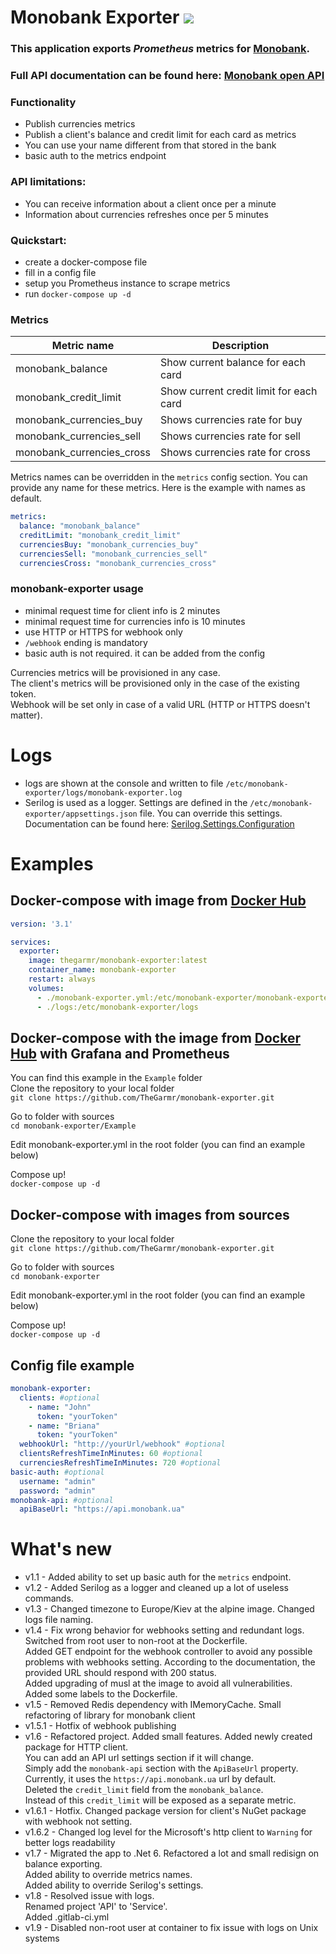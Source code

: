 # Monobank Exporter [<img src="https://img.shields.io/badge/Docker%20Hub-images-blue.svg?logo=Docker">](https://hub.docker.com/r/thegarmr/monobank-exporter)
### This application exports _Prometheus_ metrics for [Monobank](https://www.monobank.ua).
### Full API documentation can be found here: [Monobank open API](https://api.monobank.ua/docs/)

### Functionality
  * Publish currencies metrics
  * Publish a client's balance and credit limit for each card as metrics
  * You can use your name different from that stored in the bank
  * basic auth to the metrics endpoint

### API limitations:
  * You can receive information about a client once per a minute
  * Information about currencies refreshes once per 5 minutes

### Quickstart:
  * create a docker-compose file
  * fill in a config file
  * setup you Prometheus instance to scrape metrics
  * run `docker-compose up -d`

### Metrics
| Metric name               | Description                             |
| ------------------------- | --------------------------------------- |
| monobank_balance          | Show current balance for each card      |
| monobank_credit_limit     | Show current credit limit for each card |
| monobank_currencies_buy   | Shows currencies rate for buy           |
| monobank_currencies_sell  | Shows currencies rate for sell          |
| monobank_currencies_cross | Shows currencies rate for cross         |

Metrics names can be overridden in the `metrics` config section. You can provide any name for these metrics.
Here is the example with names as default.
```yaml
metrics:
  balance: "monobank_balance"
  creditLimit: "monobank_credit_limit"
  currenciesBuy: "monobank_currencies_buy"
  currenciesSell: "monobank_currencies_sell"
  currenciesCross: "monobank_currencies_cross"
```

### monobank-exporter usage
  * minimal request time for client info is 2 minutes
  * minimal request time for currencies info is 10 minutes
  * use HTTP or HTTPS for webhook only
  * `/webhook` ending is mandatory
  * basic auth is not required. it can be added from the config

Currencies metrics will be provisioned in any case.<br/>
The client's metrics will be provisioned only in the case of the existing token.<br/>
Webhook will be set only in case of a valid URL (HTTP or HTTPS doesn't matter).<br/>

# Logs
  * logs are shown at the console and written to file `/etc/monobank-exporter/logs/monobank-exporter.log`
  * Serilog is used as a logger. Settings are defined in the `/etc/monobank-exporter/appsettings.json` file.
    You  can override this settings.<br/>
	Documentation can be found here: [Serilog.Settings.Configuration](https://github.com/serilog/serilog-settings-configuration)

# Examples<br/>

## Docker-compose with image from [Docker Hub](https://hub.docker.com/r/thegarmr/monobank-exporter)
```yaml
version: '3.1'

services:
  exporter:
    image: thegarmr/monobank-exporter:latest
    container_name: monobank-exporter
    restart: always
    volumes:
      - ./monobank-exporter.yml:/etc/monobank-exporter/monobank-exporter.yml
      - ./logs:/etc/monobank-exporter/logs
```

## Docker-compose with the image from [Docker Hub](https://hub.docker.com/r/thegarmr/monobank-exporter) with Grafana and Prometheus
You can find this example in the `Example` folder<br/>
Clone the repository to your local folder<br/>
`git clone https://github.com/TheGarmr/monobank-exporter.git`<br/>

Go to folder with sources<br/>
`cd monobank-exporter/Example`<br/>

Edit monobank-exporter.yml in the root folder (you can find an example below)<br/>

Compose up!<br/>
`docker-compose up -d`<br/>

## Docker-compose with images from sources
Clone the repository to your local folder<br/>
`git clone https://github.com/TheGarmr/monobank-exporter.git`<br/>

Go to folder with sources<br/>
`cd monobank-exporter`<br/>

Edit monobank-exporter.yml in the root folder (you can find an example below)<br/>

Compose up!<br/>
`docker-compose up -d`<br/>

## Config file example
```yaml
monobank-exporter:
  clients: #optional
    - name: "John"
      token: "yourToken"
    - name: "Briana"
      token: "yourToken"
  webhookUrl: "http://yourUrl/webhook" #optional
  clientsRefreshTimeInMinutes: 60 #optional
  currenciesRefreshTimeInMinutes: 720 #optional
basic-auth: #optional
  username: "admin"
  password: "admin"
monobank-api: #optional
  apiBaseUrl: "https://api.monobank.ua"
```
# What's new
  * v1.1 - Added ability to set up basic auth for the `metrics` endpoint.
  * v1.2 - Added Serilog as a logger and cleaned up a lot of useless commands.
  * v1.3 - Changed timezone to Europe/Kiev at the alpine image. Changed logs file naming.
  * v1.4 - Fix wrong behavior for webhooks setting and redundant logs.<br/>
           Switched from root user to non-root at the Dockerfile.<br/>
           Added GET endpoint for the webhook controller to avoid any possible problems with webhooks setting. According to the documentation, the provided URL should respond with 200 status.<br/>
           Added upgrading of musl at the image to avoid all vulnerabilities.<br/>
           Added some labels to the Dockerfile.<br/>
  * v1.5 - Removed Redis dependency with IMemoryCache. Small refactoring of library for monobank client
  * v1.5.1 - Hotfix of webhook publishing
  * v1.6 - Refactored project. Added small features. Added newly created package for HTTP client.<br/>
           You can add an API url settings section if it will change.<br>
           Simply add the `monobank-api` section with the `ApiBaseUrl`  property. Currently, it uses the `https://api.monobank.ua` url by default.<br/>
           Deleted the `credit_limit` field from the `monobank_balance`.<br/>
           Instead of this `credit_limit` will be exposed as a separate metric.
  * v1.6.1 - Hotfix. Changed package version for client's NuGet package with webhook not setting.
  * v1.6.2 - Changed log level for the Microsoft's http client to `Warning` for better logs readability
  * v1.7 - Migrated the app to .Net 6. Refactored a lot and small redisign on balance exporting.<br/>
           Added ability to override metrics names.<br/>
           Added ability to override Serilog's settings.
  * v1.8 - Resolved issue with logs.<br/>
           Renamed project 'API' to 'Service'.<br/>
           Added .gitlab-ci.yml
  * v1.9 - Disabled non-root user at container to fix issue with logs on Unix systems

